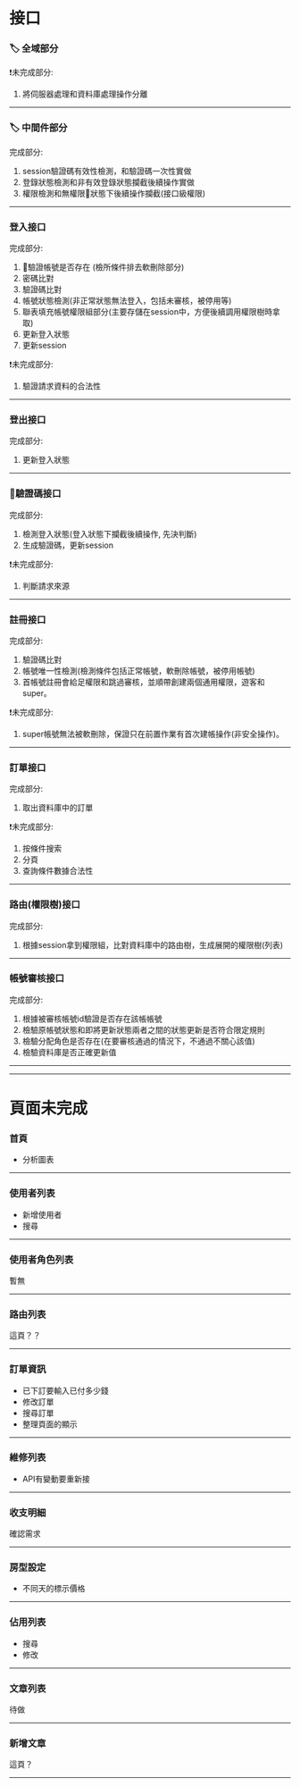 # 接口

### 🏷 全域部分
❗️未完成部分:
1. 將伺服器處理和資料庫處理操作分離

***

### 🏷 中間件部分
完成部分:
1. session驗證碼有效性檢測，和驗證碼一次性實做
1. 登錄狀態檢測和非有效登錄狀態攔截後續操作實做
1. 權限檢測和無權限狀態下後續操作攔截(接口級權限)

***

### 登入接口
完成部分:

1. 驗證帳號是否存在 (檢所條件排去軟刪除部分)
1. 密碼比對
1. 驗證碼比對
1. 帳號狀態檢測(非正常狀態無法登入，包括未審核，被停用等)
1. 聯表填充帳號權限組部分(主要存儲在session中，方便後續調用權限樹時拿取)
1. 更新登入狀態
1. 更新session

❗️未完成部分:
1. 驗證請求資料的合法性

***

### 登出接口
完成部分:
1. 更新登入狀態

***

### 驗證碼接口
完成部分:
1. 檢測登入狀態(登入狀態下攔截後續操作, 先決判斷)
2. 生成驗證碼，更新session

❗️未完成部分:
1. 判斷請求來源

***

### 註冊接口
完成部分:
1. 驗證碼比對
1. 帳號唯一性檢測(檢測條件包括正常帳號，軟刪除帳號，被停用帳號)
1. 首帳號註冊會給足權限和跳過審核，並順帶創建兩個通用權限，遊客和super。

❗️未完成部分:
1. super帳號無法被軟刪除，保證只在前置作業有首次建帳操作(非安全操作)。

***

### 訂單接口
完成部分:
1. 取出資料庫中的訂單

❗️未完成部分:
1. 按條件搜索
1. 分頁
1. 查詢條件數據合法性

***

### 路由(權限樹)接口
完成部分:
1. 根據session拿到權限組，比對資料庫中的路由樹，生成展開的權限樹(列表)

***

### 帳號審核接口
完成部分:
1. 根據被審核帳號id驗證是否存在該帳帳號
1. 檢驗原帳號狀態和即將更新狀態兩者之間的狀態更新是否符合限定規則
1. 檢驗分配角色是否存在(在要審核通過的情況下，不通過不關心該值)
1. 檢驗資料庫是否正確更新值

***
***

# 頁面未完成

### 首頁

* 分析圖表

***

### 使用者列表

* 新增使用者
* 搜尋

***

### 使用者角色列表

暫無

***

### 路由列表

這頁？？

***

### 訂單資訊

* 已下訂要輸入已付多少錢
* 修改訂單
* 搜尋訂單
* 整理頁面的顯示

***

### 維修列表

* API有變動要重新接

***

### 收支明細

確認需求

***

### 房型設定

* 不同天的標示價格

***

### 佔用列表

* 搜尋
* 修改

***

### 文章列表

待做

***

### 新增文章

這頁？

***

